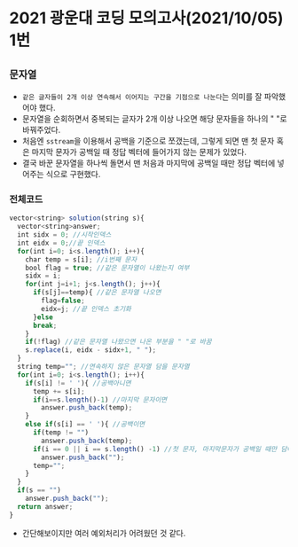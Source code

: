 # 2021 광운대 코딩 모의고사(2021/10/05) 1번
`문자열`
---
- `같은 글자들이 2개 이상 연속해서 이어지는 구간을 기점으로 나눈다`는 의미를 잘 파악했어야 했다.
- 문자열을 순회하면서 중복되는 글자가 2개 이상 나오면 해당 문자들을 하나의 " "로 바꿔주었다.
- 처음엔 `sstream`을 이용해서 공백을 기준으로 쪼갰는데, 그렇게 되면 맨 첫 문자 혹은 마지막 문자가 공백일 때 정답 벡터에 들어가지 않는 문제가 있었다.
- 결국 바꾼 문자열을 하나씩 돌면서 맨 처음과 마지막에 공백일 때만 정답 벡터에 넣어주는 식으로 구현했다.

### 전체코드
```jsx
vector<string> solution(string s){
  vector<string>answer;
  int sidx = 0; //시작인덱스
  int eidx = 0;//끝 인덱스
  for(int i=0; i<s.length(); i++){
    char temp = s[i]; //i번째 문자
    bool flag = true; //같은 문자열이 나왔는지 여부
    sidx = i;
    for(int j=i+1; j<s.length(); j++){
      if(s[j]==temp){ //같은 문자열 나오면
        flag=false;
        eidx=j; //끝 인덱스 초기화
      }else
      break;
    }
    if(!flag) //같은 문자열 나왔으면 나온 부분을 " "로 바꿈
    s.replace(i, eidx - sidx+1, " ");
  }
  string temp=""; //연속하지 않은 문자열 담을 문자열
  for(int i=0; i<s.length(); i++){
    if(s[i] != ' '){ //공백아니면
      temp += s[i];
      if(i==s.length()-1) //마지막 문자이면
        answer.push_back(temp);
    }
    else if(s[i] == ' '){ //공백이면
      if(temp != "")
        answer.push_back(temp);
      if(i == 0 || i == s.length() -1) //첫 문자, 마지막문자가 공백일 때만 담아줌
        answer.push_back("");
      temp="";
    }
  }
  if(s == "")
    answer.push_back("");
  return answer;
}
```
- 간단해보이지만 여러 예외처리가 어려웠던 것 같다.
